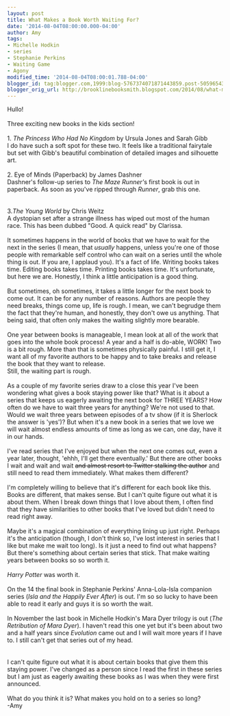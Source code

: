 ```yaml
---
layout: post
title: What Makes a Book Worth Waiting For?
date: '2014-08-04T08:00:00.000-04:00'
author: Amy
tags:
- Michelle Hodkin
- series
- Stephanie Perkins
- Waiting Game
- Agony
modified_time: '2014-08-04T08:00:01.788-04:00'
blogger_id: tag:blogger.com,1999:blog-5767374071871443859.post-5059654335120178555
blogger_orig_url: http://brooklinebooksmith.blogspot.com/2014/08/what-makes-book-worth-waiting-for.html
---
```


Hullo!<br /><br />Three exciting new books in the kids section!<br /><br />1.<i> The Princess Who Had No Kingdom</i> by Ursula Jones and Sarah Gibb<br />I do have such a soft spot for these two. It feels like a traditional fairytale but set with Gibb's beautiful combination of detailed images and silhouette art.<br /><br />2. Eye of Minds (Paperback) by James Dashner<br />Dashner's follow-up series to <i>The Maze Runner'</i>s first book is out in paperback. As soon as you've ripped through <i>Runner</i>, grab this one.<br /><br /><br />3.<i>The Young World</i> by Chris Weitz<br />A dystopian set after a strange illness has wiped out most of the human race. This has been dubbed "Good. A quick read" by Clarissa.<br /><br />It sometimes happens in the world of books that we have to wait for the next in the series (I mean, that<i> usually</i> happens, unless you're one of those people with remarkable self control who can wait on a series until the whole thing is out. If you are, I applaud you). It's a fact of life. Writing books takes time. Editing books takes time. Printing books takes time. It's unfortunate, but here we are. Honestly, I think a little anticipation is a good thing.<br /><br />But sometimes, oh sometimes, it takes a little longer for the next book to come out. It can be for any number of reasons. Authors are people they need breaks, things come up, life is rough. I mean, we can't begrudge them the fact that they're human, and honestly, they don't owe us anything. That being said, that often only makes the waiting slightly more bearable. <br /><br />One year between books is manageable, I mean look at all of the work that goes into the whole book process! A year and a half is do-able, WORK! Two is a bit rough. More than that is sometimes physically painful. I still get it, I want all of my favorite authors to be happy and to take breaks and release the book that they want to release. <br />Still, the waiting part is rough.<br /><br />As a couple of my favorite series draw to a close this year I've been wondering what gives a book staying power like that? What is it about a series that keeps us eagerly awaiting the next book for THREE YEARS? How often do we have to wait three years for anything? We're not used to that. Would we wait three years between episodes of a tv show (if it is Sherlock the answer is 'yes')? But when it's a new book in a series that we love we will wait almost endless amounts of time as long as we can, one day, have it in our hands. <br /><br />I've read series that I've enjoyed but when the next one comes out, even a year later, thought, 'ehhh, I'll get there eventually.' But there are other books I wait and wait and wait <strike>and almost resort to Twitter stalking the author</strike> and still need to read them immediately. What makes them different?<br /><br />I'm completely willing to believe that it's different for each book like this. Books are different, that makes sense. But I can't quite figure out what it is about them. When I break down things that I love about them, I often find that they have similarities to other books that I've loved but didn't need to read right away. <br /><br />Maybe it's a magical combination of everything lining up just right. Perhaps it's the anticipation (though, I don't think so, I've lost interest in series that I like but make me wait too long). Is it just a need to find out what happens?&nbsp; But there's something about certain series that stick. That make waiting years between books so so worth it. <br /><br /><i>Harry Potter</i> was worth it.<br /><br />On the 14 the final book in Stephanie Perkins' Anna-Lola-Isla companion series (<i>Isla and the Happily Ever After</i>) is out. I'm so so lucky to have been able to read it early and guys it is so worth the wait.<br /><br />In November the last book in Michelle Hodkin's Mara Dyer trilogy is out (<i>The Retribution of Mara Dyer</i>). I haven't read this one yet but it's been about two and a half years since <i>Evolution </i>came out and I will wait more years if I have to. I still can't get that series out of my head.<br /><br /><br />I can't quite figure out what it is about certain books that give them this staying power. I've changed as a person since I read the first in these series but I am just as eagerly awaiting these books as I was when they were first announced.<br /><br />What do you think it is? What makes you hold on to a series so long?<br />-Amy
